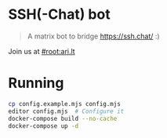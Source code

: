 # SSH(-Chat) bot

> A matrix bot to bridge <https://ssh.chat/> :)

Join us at [#root:ari.lt](https://matrix.to/#/#root:ari.lt)

# Running

```sh
cp config.example.mjs config.mjs
editor config.mjs  # Configure it
docker-compose build --no-cache
docker-compose up -d
```
